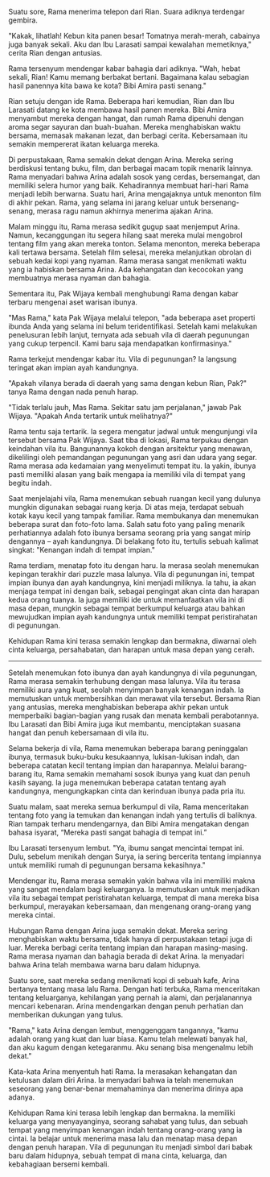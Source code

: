 Suatu sore, Rama menerima telepon dari Rian. Suara adiknya terdengar gembira.

"Kakak, lihatlah! Kebun kita panen besar! Tomatnya merah-merah, cabainya juga banyak sekali. Aku dan Ibu Larasati sampai kewalahan memetiknya," cerita Rian dengan antusias.

Rama tersenyum mendengar kabar bahagia dari adiknya. "Wah, hebat sekali, Rian! Kamu memang berbakat bertani. Bagaimana kalau sebagian hasil panennya kita bawa ke kota? Bibi Amira pasti senang."

Rian setuju dengan ide Rama. Beberapa hari kemudian, Rian dan Ibu Larasati datang ke kota membawa hasil panen mereka. Bibi Amira menyambut mereka dengan hangat, dan rumah Rama dipenuhi dengan aroma segar sayuran dan buah-buahan. Mereka menghabiskan waktu bersama, memasak makanan lezat, dan berbagi cerita. Kebersamaan itu semakin mempererat ikatan keluarga mereka.

Di perpustakaan, Rama semakin dekat dengan Arina. Mereka sering berdiskusi tentang buku, film, dan berbagai macam topik menarik lainnya. Rama menyadari bahwa Arina adalah sosok yang cerdas, bersemangat, dan memiliki selera humor yang baik. Kehadirannya membuat hari-hari Rama menjadi lebih berwarna. Suatu hari, Arina mengajaknya untuk menonton film di akhir pekan. Rama, yang selama ini jarang keluar untuk bersenang-senang, merasa ragu namun akhirnya menerima ajakan Arina.

Malam minggu itu, Rama merasa sedikit gugup saat menjemput Arina. Namun, kecanggungan itu segera hilang saat mereka mulai mengobrol tentang film yang akan mereka tonton. Selama menonton, mereka beberapa kali tertawa bersama. Setelah film selesai, mereka melanjutkan obrolan di sebuah kedai kopi yang nyaman. Rama merasa sangat menikmati waktu yang ia habiskan bersama Arina. Ada kehangatan dan kecocokan yang membuatnya merasa nyaman dan bahagia.

Sementara itu, Pak Wijaya kembali menghubungi Rama dengan kabar terbaru mengenai aset warisan ibunya.

"Mas Rama," kata Pak Wijaya melalui telepon, "ada beberapa aset properti ibunda Anda yang selama ini belum teridentifikasi. Setelah kami melakukan penelusuran lebih lanjut, ternyata ada sebuah vila di daerah pegunungan yang cukup terpencil. Kami baru saja mendapatkan konfirmasinya."

Rama terkejut mendengar kabar itu. Vila di pegunungan? Ia langsung teringat akan impian ayah kandungnya.

"Apakah vilanya berada di daerah yang sama dengan kebun Rian, Pak?" tanya Rama dengan nada penuh harap.

"Tidak terlalu jauh, Mas Rama. Sekitar satu jam perjalanan," jawab Pak Wijaya. "Apakah Anda tertarik untuk melihatnya?"

Rama tentu saja tertarik. Ia segera mengatur jadwal untuk mengunjungi vila tersebut bersama Pak Wijaya. Saat tiba di lokasi, Rama terpukau dengan keindahan vila itu. Bangunannya kokoh dengan arsitektur yang menawan, dikelilingi oleh pemandangan pegunungan yang asri dan udara yang segar. Rama merasa ada kedamaian yang меnyelimuti tempat itu. Ia yakin, ibunya pasti memiliki alasan yang baik mengapa ia memiliki vila di tempat yang begitu indah.

Saat menjelajahi vila, Rama menemukan sebuah ruangan kecil yang dulunya mungkin digunakan sebagai ruang kerja. Di atas meja, terdapat sebuah kotak kayu kecil yang tampak familiar. Rama membukanya dan menemukan beberapa surat dan foto-foto lama. Salah satu foto yang paling menarik perhatiannya adalah foto ibunya bersama seorang pria yang sangat mirip dengannya – ayah kandungnya. Di belakang foto itu, tertulis sebuah kalimat singkat: "Kenangan indah di tempat impian."

Rama terdiam, menatap foto itu dengan haru. Ia merasa seolah menemukan kepingan terakhir dari puzzle masa lalunya. Vila di pegunungan ini, tempat impian ibunya dan ayah kandungnya, kini menjadi miliknya. Ia tahu, ia akan menjaga tempat ini dengan baik, sebagai pengingat akan cinta dan harapan kedua orang tuanya. Ia juga memiliki ide untuk memanfaatkan vila ini di masa depan, mungkin sebagai tempat berkumpul keluarga atau bahkan mewujudkan impian ayah kandungnya untuk memiliki tempat peristirahatan di pegunungan.

Kehidupan Rama kini terasa semakin lengkap dan bermakna, diwarnai oleh cinta keluarga, persahabatan, dan harapan untuk masa depan yang cerah.

---

Setelah menemukan foto ibunya dan ayah kandungnya di vila pegunungan, Rama merasa semakin terhubung dengan masa lalunya. Vila itu terasa memiliki aura yang kuat, seolah menyimpan banyak kenangan indah. Ia memutuskan untuk membersihkan dan merawat vila tersebut. Bersama Rian yang antusias, mereka menghabiskan beberapa akhir pekan untuk memperbaiki bagian-bagian yang rusak dan menata kembali perabotannya. Ibu Larasati dan Bibi Amira juga ikut membantu, menciptakan suasana hangat dan penuh kebersamaan di vila itu.

Selama bekerja di vila, Rama menemukan beberapa barang peninggalan ibunya, termasuk buku-buku kesukaannya, lukisan-lukisan indah, dan beberapa catatan kecil tentang impian dan harapannya. Melalui barang-barang itu, Rama semakin memahami sosok ibunya yang kuat dan penuh kasih sayang. Ia juga menemukan beberapa catatan tentang ayah kandungnya, mengungkapkan cinta dan kerinduan ibunya pada pria itu.

Suatu malam, saat mereka semua berkumpul di vila, Rama menceritakan tentang foto yang ia temukan dan kenangan indah yang tertulis di baliknya. Rian tampak terharu mendengarnya, dan Bibi Amira mengatakan dengan bahasa isyarat, “Mereka pasti sangat bahagia di tempat ini.”

Ibu Larasati tersenyum lembut. "Ya, ibumu sangat mencintai tempat ini. Dulu, sebelum menikah dengan Surya, ia sering bercerita tentang impiannya untuk memiliki rumah di pegunungan bersama kekasihnya."

Mendengar itu, Rama merasa semakin yakin bahwa vila ini memiliki makna yang sangat mendalam bagi keluarganya. Ia memutuskan untuk menjadikan vila itu sebagai tempat peristirahatan keluarga, tempat di mana mereka bisa berkumpul, merayakan kebersamaan, dan mengenang orang-orang yang mereka cintai.

Hubungan Rama dengan Arina juga semakin dekat. Mereka sering menghabiskan waktu bersama, tidak hanya di perpustakaan tetapi juga di luar. Mereka berbagi cerita tentang impian dan harapan masing-masing. Rama merasa nyaman dan bahagia berada di dekat Arina. Ia menyadari bahwa Arina telah membawa warna baru dalam hidupnya.

Suatu sore, saat mereka sedang menikmati kopi di sebuah kafe, Arina bertanya tentang masa lalu Rama. Dengan hati terbuka, Rama menceritakan tentang keluarganya, kehilangan yang pernah ia alami, dan perjalanannya mencari kebenaran. Arina mendengarkan dengan penuh perhatian dan memberikan dukungan yang tulus.

"Rama," kata Arina dengan lembut, menggenggam tangannya, "kamu adalah orang yang kuat dan luar biasa. Kamu telah melewati banyak hal, dan aku kagum dengan ketegaranmu. Aku senang bisa mengenalmu lebih dekat."

Kata-kata Arina menyentuh hati Rama. Ia merasakan kehangatan dan ketulusan dalam diri Arina. Ia menyadari bahwa ia telah menemukan seseorang yang benar-benar memahaminya dan menerima dirinya apa adanya.

Kehidupan Rama kini terasa lebih lengkap dan bermakna. Ia memiliki keluarga yang menyayanginya, seorang sahabat yang tulus, dan sebuah tempat yang menyimpan kenangan indah tentang orang-orang yang ia cintai. Ia belajar untuk menerima masa lalu dan menatap masa depan dengan penuh harapan. Vila di pegunungan itu menjadi simbol dari babak baru dalam hidupnya, sebuah tempat di mana cinta, keluarga, dan kebahagiaan bersemi kembali.